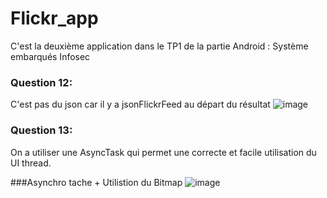 # Flickr_app
C'est la deuxième application dans le TP1 de la partie Android : Système embarqués Infosec 
### Question 12: 
C'est pas du json car il y a jsonFlickrFeed au départ du résultat ![image](https://user-images.githubusercontent.com/72195669/167827149-648c31d5-09be-47c4-93a6-11a3ae7bb4c7.png)
### Question 13:
On a utiliser une AsyncTask qui permet une correcte et facile utilisation du UI thread. 

###Asynchro tache + Utilistion du Bitmap
![image](https://user-images.githubusercontent.com/72195669/170858387-137fdcaf-9dca-447e-892f-4bd1a5fac486.png)

